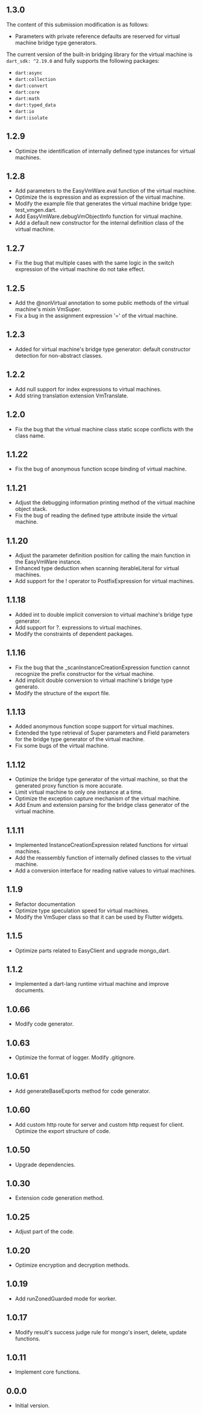 ## 1.3.0

The content of this submission modification is as follows:
- Parameters with private reference defaults are reserved for virtual machine bridge type generators.
  
The current version of the built-in bridging library for the virtual machine is `dart_sdk: ^2.19.0` and fully supports the following packages:
- `dart:async`
- `dart:collection`
- `dart:convert`
- `dart:core`
- `dart:math`
- `dart:typed_data`
- `dart:io`
- `dart:isolate`
  
## 1.2.9

- Optimize the identification of internally defined type instances for virtual machines.
  
## 1.2.8

- Add parameters to the EasyVmWare.eval function of the virtual machine.
- Optimize the is expression and as expression of the virtual machine.
- Modify the example file that generates the virtual machine bridge type: test_vmgen.dart.
- Add EasyVmWare.debugVmObjectInfo function for virtual machine.
- Add a default new constructor for the internal definition class of the virtual machine.
  
## 1.2.7

- Fix the bug that multiple cases with the same logic in the switch expression of the virtual machine do not take effect.
  
## 1.2.5

- Add the @nonVirtual annotation to some public methods of the virtual machine's mixin VmSuper.
- Fix a bug in the assignment expression '=' of the virtual machine.
  
## 1.2.3

- Added for virtual machine's bridge type generator: default constructor detection for non-abstract classes.
  
## 1.2.2

- Add null support for index expressions to virtual machines.
- Add string translation extension VmTranslate.
  
## 1.2.0

- Fix the bug that the virtual machine class static scope conflicts with the class name.
  
## 1.1.22

- Fix the bug of anonymous function scope binding of virtual machine.
  
## 1.1.21

- Adjust the debugging information printing method of the virtual machine object stack.
- Fix the bug of reading the defined type attribute inside the virtual machine.
  
## 1.1.20

- Adjust the parameter definition position for calling the main function in the EasyVmWare instance.
- Enhanced type deduction when scanning iterableLiteral for virtual machines.
- Add support for the ! operator to PostfixExpression for virtual machines.
  
## 1.1.18

- Added int to double implicit conversion to virtual machine's bridge type generator.
- Add support for ?. expressions to virtual machines.
- Modify the constraints of dependent packages.
  
## 1.1.16

- Fix the bug that the _scanInstanceCreationExpression function cannot recognize the prefix constructor for the virtual machine.
- Add implicit double conversion to virtual machine's bridge type generato.
- Modify the structure of the export file.
  
## 1.1.13

- Added anonymous function scope support for virtual machines.
- Extended the type retrieval of Super parameters and Field parameters for the bridge type generator of the virtual machine.
- Fix some bugs of the virtual machine.
  
## 1.1.12

- Optimize the bridge type generator of the virtual machine, so that the generated proxy function is more accurate.
- Limit virtual machine to only one instance at a time.
- Optimize the exception capture mechanism of the virtual machine.
- Add Enum and extension parsing for the bridge class generator of the virtual machine.
  
## 1.1.11

- Implemented InstanceCreationExpression related functions for virtual machines.
- Add the reassembly function of internally defined classes to the virtual machine.
- Add a conversion interface for reading native values to virtual machines.

## 1.1.9

- Refactor documentation
- Optimize type speculation speed for virtual machines.
- Modify the VmSuper class so that it can be used by Flutter widgets.
  
## 1.1.5

- Optimize parts related to EasyClient and upgrade mongo_dart.
  
## 1.1.2 

- Implemented a dart-lang runtime virtual machine and improve documents.
  
## 1.0.66

- Modify code generator.
  
## 1.0.63

- Optimize the format of logger. Modify .gitignore.
  
## 1.0.61

- Add generateBaseExports method for code generator.
  
## 1.0.60

- Add custom http route for server and custom http request for client. Optimize the export structure of code.
  
## 1.0.50

- Upgrade dependencies.
  
## 1.0.30

- Extension code generation method.
  
## 1.0.25

- Adjust part of the code.
  
## 1.0.20

- Optimize encryption and decryption methods.
  
## 1.0.19

- Add runZonedGuarded mode for worker.
  
## 1.0.17

- Modify result's success judge rule for mongo's insert, delete, update functions.
  
## 1.0.11

- Implement core functions.

## 0.0.0

- Initial version.

